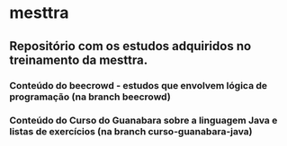 # mesttra
## Repositório com os estudos adquiridos no treinamento da mesttra.
### Conteúdo do beecrowd - estudos que envolvem lógica de programação (na branch beecrowd)
### Conteúdo do Curso do Guanabara sobre a linguagem Java e listas de exercícios (na branch curso-guanabara-java)
